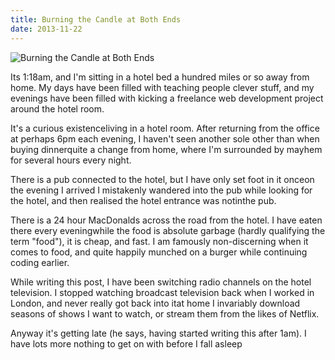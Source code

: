 ```yaml
---
title: Burning the Candle at Both Ends
date: 2013-11-22
---
```


![Burning the Candle at Both Ends](https://source.unsplash.com/jpkvklXwt98/1600x900)

Its 1:18am, and I'm sitting in a hotel bed a hundred miles or so away from home. My days have been filled with teaching people clever stuff, and my evenings have been filled with kicking a freelance web development project around the hotel room.

It's a curious existenceliving in a hotel room. After returning from the office at perhaps 6pm each evening, I haven't seen another sole other than when buying dinnerquite a change from home, where I'm surrounded by mayhem for several hours every night.

There is a pub connected to the hotel, but I have only set foot in it onceon the evening I arrived I mistakenly wandered into the pub while looking for the hotel, and then realised the hotel entrance was notinthe pub.

There is a 24 hour MacDonalds across the road from the hotel. I have eaten there every eveningwhile the food is absolute garbage (hardly qualifying the term "food"), it is cheap, and fast. I am famously non-discerning when it comes to food, and quite happily munched on a burger while continuing coding earlier.

While writing this post, I have been switching radio channels on the hotel television. I stopped watching broadcast television back when I worked in London, and never really got back into itat home I invariably download seasons of shows I want to watch, or stream them from the likes of Netflix.

Anyway it's getting late (he says, having started writing this after 1am). I have lots more nothing to get on with before I fall asleep